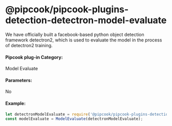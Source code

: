 # @pipcook/pipcook-plugins-detection-detectron-model-evaluate

We have officially built a facebook-based python object detection framework detectron2, which is used to evaluate the model in the process of detectron2 training.

<a name="klNlr"></a>
#### Pipcook plug-in Category:
Model Evaluate

<a name="xzxwP"></a>
#### Parameters:
No

<a name="z3d7G"></a>
#### Example:

```typescript
let detectronModelEvaluate = require('@pipcook/pipcook-plugins-detection-detectron-model-evaluate').default;
const modelEvaluate = ModelEvaluate(detectronModelEvaluate);
```


